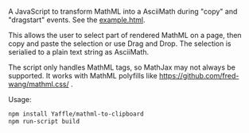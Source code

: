 

A JavaScript to transform MathML into a AsciiMath during "copy" and "dragstart" events.
See the [example.html](https://yaffle.github.io/mathml-to-clipboard/example.html).

This allows the user to select part of rendered MathML on a page, then copy and paste the selection or use Drag and Drop.
The selection is serialied to a plain text string as AsciiMath.

The script only handles MathML tags, so MathJax may not always be supported. It works with MathML polyfills like https://github.com/fred-wang/mathml.css/ .

Usage:

```sh
npm install Yaffle/mathml-to-clipboard
npm run-script build
```
